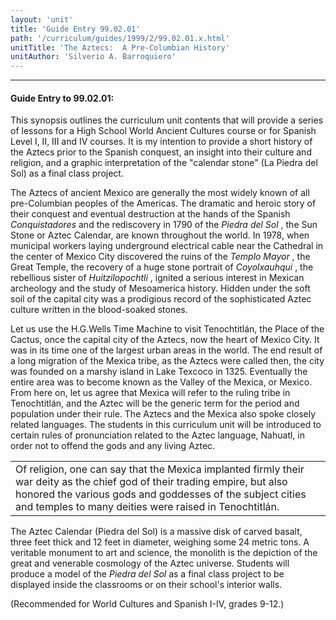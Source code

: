 ```yaml
---
layout: 'unit'
title: 'Guide Entry 99.02.01'
path: '/curriculum/guides/1999/2/99.02.01.x.html'
unitTitle: 'The Aztecs:  A Pre-Columbian History'
unitAuthor: 'Silverio A. Barroquiero'
---
```


<body>
<hr/>
 <h4>
  Guide Entry to 99.02.01:
 </h4>
 This synopsis outlines the curriculum unit contents that will provide a series of lessons for a High School World Ancient Cultures course or for Spanish Level  I, II, III and IV courses. It is my intention to provide a short history of the Aztecs prior to the Spanish conquest, an insight into their culture and religion, and a graphic  interpretation of  the "calendar stone" (La Piedra del Sol) as a final class project.
 <p>
  The Aztecs of ancient Mexico are generally the most widely known of all pre-Columbian peoples of the Americas. The dramatic and heroic story of their conquest and eventual destruction at the hands of the Spanish
  <i>
   Conquistadores
  </i>
  and the rediscovery in 1790 of the
  <i>
   Piedra del Sol
  </i>
  , the Sun Stone or Aztec Calendar, are known throughout the world. In 1978, when municipal workers laying underground electrical cable near the Cathedral in the center of Mexico City discovered the ruins of the
  <i>
   Templo Mayor
  </i>
  , the Great Temple, the recovery of a huge stone portrait of
  <i>
   Coyolxauhqui
  </i>
  , the rebellious sister of
  <i>
   Huitzilopochtli
  </i>
  , ignited  a serious interest in Mexican archeology and the study of  Mesoamerica history. Hidden under the soft soil of the capital city was a prodigious record of the sophisticated Aztec culture written in the blood-soaked stones.
 </p>
 <p>
  Let us use the H.G.Wells Time Machine to visit Tenochtitlán, the Place of the Cactus, once the capital city of the Aztecs, now the heart of Mexico City. It was in its time one of the largest urban areas in the world. The end result of a long migration of the Mexica tribe, as the Aztecs were called then, the city was founded on a marshy island in Lake Texcoco in 1325. Eventually the entire area was to become known as the Valley of the Mexica, or Mexico. From here on, let us agree that Mexica will refer to the ruling tribe in Tenochtitlán, and the Aztec will be the generic term for the period and population under their rule. The Aztecs and the Mexica also spoke closely related languages. The students in this curriculum unit will be introduced to certain rules of pronunciation related to the Aztec language, Nahuatl, in order not to offend the gods and any living Aztec.
 </p>
<table border="0">
  <tr>
   <td>
    Of religion, one can say that the Mexica implanted firmly their war deity as the chief god of their trading empire, but also honored the various gods and goddesses of the subject cities and temples to many deities were raised in Tenochtitlán.
   </td>
   <td>
   </td>
  </tr>
 </table>
 The Aztec Calendar (Piedra del Sol) is a massive disk of carved basalt, three feet thick and 12 feet in diameter, weighing some 24 metric tons. A veritable monument to art and science, the monolith is the depiction of the great and venerable cosmology of the Aztec universe. Students will produce a model of the
 <i>
  Piedra del Sol
 </i>
 as a final class project to be displayed inside the classrooms or on their school's interior walls.
 <p>
  (Recommended for World Cultures and Spanish I-IV, grades 9-12.)
 </p>

</body>
